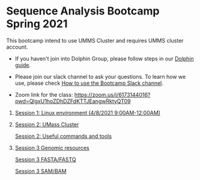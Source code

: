 # Sequence Analysis Bootcamp Spring 2021

This bootcamp intend to use UMMS Cluster and requires UMMS cluster account.

- If you haven't join into Dolphin Group, please follow steps in our [Dolphin guide](preliminary_steps.md).

- Please join our slack channel to ask your questions.
  To learn how we use, please check [How to use the Bootcamp Slack channel](slack.md).

- Zoom link for the class: <https://zoom.us/j/6173144016?pwd=QlgxU1hoZDhDZFdKTTJEangwRktyQT09>

1. [Session 1: Linux environment (4/8/2021 9:00AM-12:00AM)](session1/session1.md)

2. [Session 2: UMass Cluster](session2/session2.md)<br>

   [Session 2: Useful commands and tools](session2/usefull.md)

3. [Session 3 Genomic resources](session3/genomic_resources.md)

   [Session 3 FASTA/FASTQ](session3/fasta_fastq.md)

   [Session 3 SAM/BAM](session3/sam_bam.md)
